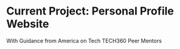# Current Project: Personal Profile Website
With Guidance from America on Tech TECH360 Peer Mentors
